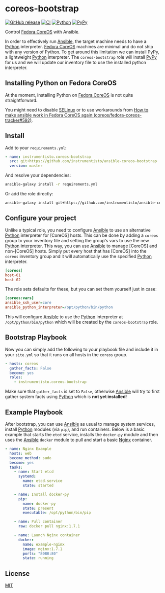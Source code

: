 coreos-bootstrap
================

[![GitHub release](https://img.shields.io/github/release/instrumentisto/ansible-coreos-bootstrap.svg)](https://github.com/instrumentisto/ansible-coreos-bootstrap/releases/latest)
[![CI](https://github.com/instrumentisto/ansible-coreos-bootstrap/actions/workflows/ci.yml/badge.svg?branch=master "CI")](https://github.com/instrumentisto/ansible-coreos-bootstrap/actions?query=workflow%3ACI+branch%3Amaster)
[![Python](https://img.shields.io/badge/Python-3.11-blue.svg)](https://www.pypy.org)
[![PyPy](https://img.shields.io/badge/PyPy-7.3.19-blue.svg)](https://www.pypy.org)

Control [Fedora CoreOS] with Ansible.

In order to effectively run [Ansible], the target machine needs to have a [Python] interpreter. [Fedora CoreOS] machines are minimal and do not ship with any version of [Python]. To get around this limitation we can install [PyPy], a lightweight [Python] interpreter. The `coreos-bootstrap` role will install [PyPy] for us and we will update our inventory file to use the installed python interpreter.


## Installing Python on Fedora CoreOS

At the moment, installing Python on [Fedora CoreOS] is not quite straightforward.

You might need to disable [SELinux] or to use workarounds from [How to make ansible work in Fedora CoreOS again (coreos/fedora-coreos-tracker#592)](https://github.com/coreos/fedora-coreos-tracker/issues/592).

## Install

Add to your `requirements.yml`:
```yaml
- name: instrumentisto.coreos-bootstrap
  src: git+https://github.com/instrumentisto/ansible-coreos-bootstrap
  version: master
```

And resolve your dependencies:
```bash
ansible-galaxy install -r requirements.yml
```

Or add the role directly:
```bash
ansible-galaxy install git+https://github.com/instrumentisto/ansible-coreos-bootstrap
```




## Configure your project

Unlike a typical role, you need to configure [Ansible] to use an alternative [Python] interpreter for [CoreOS] hosts. This can be done by adding a `coreos` group to your inventory file and setting the group's vars to use the new [Python] interpreter. This way, you can use [Ansible] to manage [CoreOS] and non-[CoreOS] hosts. Simply put every host that has [CoreOS] into the `coreos` inventory group and it will automatically use the specified [Python] interpreter.
```ini
[coreos]
host-01
host-02
```

The role sets defaults for these, but you can set them yourself just in case:
```ini
[coreos:vars]
ansible_ssh_user=core
ansible_python_interpreter=/opt/python/bin/python
```

This will configure [Ansible] to use the [Python] interpreter at `/opt/python/bin/python` which will be created by the `coreos-bootstrap` role.




## Bootstrap Playbook

Now you can simply add the following to your playbook file and include it in your `site.yml` so that it runs on all hosts in the `coreos` group.

```yaml
- hosts: coreos
  gather_facts: False
  become: yes
  roles:
    - instrumentisto.coreos-bootstrap
```

Make sure that `gather_facts` is set to `False`, otherwise [Ansible] will try to first gather system facts using [Python] which is __not yet installed__!




## Example Playbook

After bootstrap, you can use [Ansible] as usual to manage system services, install [Python] modules (via `pip`), and run containers. Below is a basic example that starts the `etcd` service, installs the `docker-py` module and then uses the [Ansible] `docker` module to pull and start a basic [Nginx] container.

```yaml
- name: Nginx Example
  hosts: web
  become_method: sudo
  become: yes
  tasks:
    - name: Start etcd
      systemd:
        name: etcd.service
        state: started

    - name: Install docker-py
      pip:
        name: docker-py
        state: present
        executable: /opt/python/bin/pip

    - name: Pull container
      raw: docker pull nginx:1.7.1

    - name: Launch Nginx container
      docker:
        name: example-nginx
        image: nginx:1.7.1
        ports: "8080:80"
        state: running
```




## License

[MIT](LICENSE.md)





[Ansible]: https://docs.ansible.com
[Fedora CoreOS]: https://getfedora.org/en/coreos
[Nginx]: https://hub.docker.com/_/nginx
[PyPy]: http://pypy.org
[Python]: https://www.python.org
[SELinux]: https://www.redhat.com/en/topics/linux/what-is-selinux
